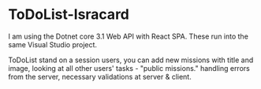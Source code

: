 # ToDoList-Isracard

I am using the Dotnet core 3.1 Web API with React SPA.
These run into the same Visual Studio project.

ToDoList stand on a session users, you can add new missions with title and image, looking at all other users' tasks - "public missions." handling errors from the server, necessary validations at server & client.
